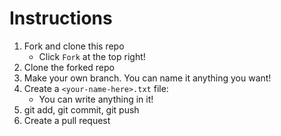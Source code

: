 # Instructions
1. Fork and clone this repo
    * Click `Fork` at the top right!
2. Clone the forked repo
3. Make your own branch. You can name it anything you want!
4. Create a `<your-name-here>.txt` file:
    * You can write anything in it!
5. git add, git commit, git push
6. Create a pull request
